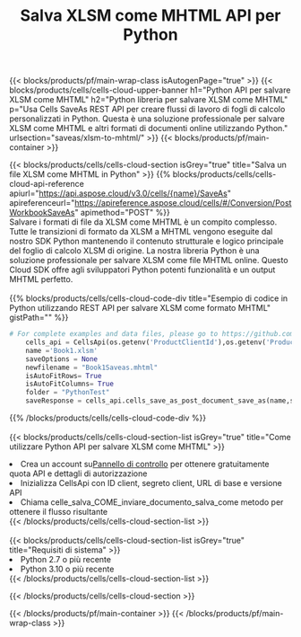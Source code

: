 ﻿---
title:  Salva XLSM come MHTML API per Python
description:  API cloud e SDK per Microsoft Excel e OpenOffice Calc. Converti foglio di calcolo in un altro file di formato.
url: /it/python/saveas/xlsm-to-mhtml/
---
{{< blocks/products/pf/main-wrap-class isAutogenPage="true" >}}
{{< blocks/products/cells/cells-cloud-upper-banner h1="Python API per salvare XLSM come MHTML" h2="Python libreria per salvare XLSM come MHTML" p="Usa Cells SaveAs REST API per creare flussi di lavoro di fogli di calcolo personalizzati in Python. Questa è una soluzione professionale per salvare XLSM come MHTML e altri formati di documenti online utilizzando Python." urlsection="saveas/xlsm-to-mhtml/" >}}
{{< blocks/products/pf/main-container >}}

{{< blocks/products/cells/cells-cloud-section isGrey="true" title="Salva un file XLSM come MHTML in Python" >}}
{{% blocks/products/cells/cells-cloud-api-reference apiurl="https://api.aspose.cloud/v3.0/cells/{name}/SaveAs" apireferenceurl="https://apireference.aspose.cloud/cells/#/Conversion/PostWorkbookSaveAs" apimethod="POST" %}}
<br/>
Salvare i formati di file da XLSM come MHTML è un compito complesso. Tutte le transizioni di formato da XLSM a MHTML vengono eseguite dal nostro SDK Python mantenendo il contenuto strutturale e logico principale del foglio di calcolo XLSM di origine. La nostra libreria Python è una soluzione professionale per salvare XLSM come file MHTML online. Questo Cloud SDK offre agli sviluppatori Python potenti funzionalità e un output MHTML perfetto.
<br/>
<br/>
{{% blocks/products/cells/cells-cloud-code-div title="Esempio di codice in Python utilizzando REST API per salvare XLSM come formato MHTML" gistPath="" %}}
  
```python
# For complete examples and data files, please go to https://github.com/aspose-cells-cloud/aspose-cells-cloud-python/
    cells_api = CellsApi(os.getenv('ProductClientId'),os.getenv('ProductClientSecret'))
    name ='Book1.xlsm'    
    saveOptions = None
    newfilename = "Book1Saveas.mhtml"
    isAutoFitRows= True
    isAutoFitColumns= True
    folder = "PythonTest"
    saveResponse = cells_api.cells_save_as_post_document_save_as(name,save_options=saveOptions, newfilename=(folder +'/' + newfilename),folder=folder)
```
  
{{% /blocks/products/cells/cells-cloud-code-div %}}
<br/>
<br/>
{{< blocks/products/cells/cells-cloud-section-list isGrey="true" title="Come utilizzare Python API per salvare XLSM come MHTML" >}}
<li> Crea un account su<a href="https://dashboard.aspose.cloud/">Pannello di controllo</a> per ottenere gratuitamente quota API e dettagli di autorizzazione</li>
<li>Inizializza CellsApi con ID client, segreto client, URL di base e versione API</li>
<li>Chiama celle_salva_COME_inviare_documento_salva_come metodo per ottenere il flusso risultante</li>
{{< /blocks/products/cells/cells-cloud-section-list >}}
<br/>
<br/>
{{< blocks/products/cells/cells-cloud-section-list isGrey="true" title="Requisiti di sistema" >}}
<li>Python 2.7 o più recente</li>
<li>Python 3.10 o più recente</li>
{{< /blocks/products/cells/cells-cloud-section-list >}}

{{< /blocks/products/cells/cells-cloud-section >}}

{{< /blocks/products/pf/main-container >}}
{{< /blocks/products/pf/main-wrap-class >}}
